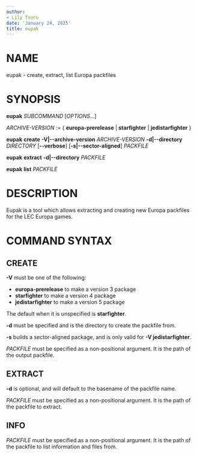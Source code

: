 ```yaml
---
author:
- Lily Tsuru
date: 'January 24, 2025'
title: eupak
---
```


# NAME

eupak - create, extract, list Europa packfiles

# SYNOPSIS

**eupak** *SUBCOMMAND* [*OPTIONS*...]

*ARCHIVE-VERSION* := { **europa-prerelease** | **starfighter** | **jedistarfighter** }

**eupak** **create** **-V|--archive-version** *ARCHIVE-VERSION* **-d|--directory** *DIRECTORY* [**--verbose**] [**-s|--sector-aligned**] *PACKFILE*

**eupak** **extract** **-d|--directory** *PACKFILE*

**eupak** **list** *PACKFILE*

# DESCRIPTION

Eupak is a tool which allows extracting and creating new Europa packfiles for the LEC Europa games.

# COMMAND SYNTAX

## CREATE

**-V** must be one of the following:

- **europa-prerelease** to make a version 3 package
- **starfighter** to make a version 4 package
- **jedistarfighter** to make a version 5 package

The default when it is unspecified is **starfighter**.

**-d** must be specified and is the directory to create the packfile from.

**-s** builds a sector-aligned package, and is only valid for **-V jedistarfighter**.

*PACKFILE* must be specified as a non-positional argument. It is the path of the output packfile.

## EXTRACT

**-d** is optional, and will default to the basename of the packfile name.

*PACKFILE* must be specified as a non-positional argument. It is the path of the packfile to extract.

## INFO

*PACKFILE* must be specified as a non-positional argument. It is the path of the packfile to list information and files from.